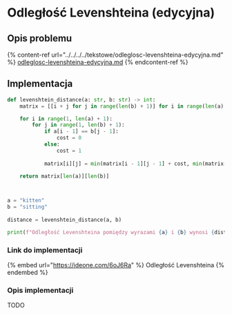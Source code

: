 # Odległość Levenshteina (edycyjna)

## Opis problemu

{% content-ref url="../../../../tekstowe/odleglosc-levenshteina-edycyjna.md" %}
[odleglosc-levenshteina-edycyjna.md](../../../../tekstowe/odleglosc-levenshteina-edycyjna.md)
{% endcontent-ref %}

## Implementacja

```python
def levenshtein_distance(a: str, b: str) -> int:
    matrix = [[i + j for j in range(len(b) + 1)] for i in range(len(a) + 1)]

    for i in range(1, len(a) + 1):
        for j in range(1, len(b) + 1):
            if a[i - 1] == b[j - 1]:
                cost = 0
            else:
                cost = 1
                
            matrix[i][j] = min(matrix[i - 1][j - 1] + cost, min(matrix[i - 1][j] + 1, matrix[i][j - 1] + 1))

    return matrix[len(a)][len(b)]



a = "kitten"
b = "sitting"
    
distance = levenshtein_distance(a, b)

print(f"Odległość Levenshteina pomiędzy wyrazami {a} i {b} wynosi {distance}")
```

### Link do implementacji

{% embed url="https://ideone.com/6oJ6Ra" %}
Odległość Levenshteina
{% endembed %}

### Opis implementacji

TODO


